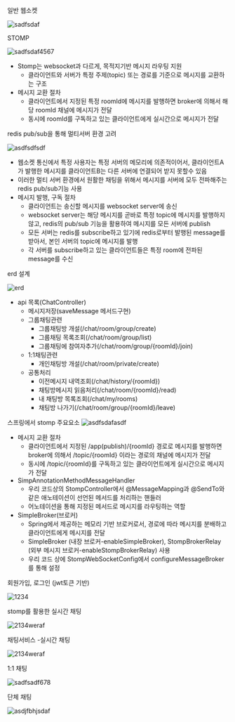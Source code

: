 
일반 웹소켓

![sadfsdaf](https://github.com/user-attachments/assets/90862527-77b3-437f-99a3-ee3411fec8cf)



STOMP

![sadfsdaf4567](https://github.com/user-attachments/assets/a1f9f312-8c10-4c7b-891e-479afaa27fd0)

- Stomp는 websocket과 다르게, 목적지기반 메시지 라우팅 지원
    - 클라이언트와 서버가 특정 주제(topic) 또는 경로를 기준으로 메시지를 교환하는 구조
- 메시지 교환 절차
    - 클라이언트에서 지정된 특정 roomId에 메시지를 발행하면 broker에 의해서 해당 roomId 채널에 메시지가 전달
    - 동시에 roomId를 구독하고 있는 클라이언트에게 실시간으로 메시지가 전달


redis pub/sub을 통해 멀티서버 환경 고려


![asdfsdfsdf](https://github.com/user-attachments/assets/0595c482-2612-44e0-bc30-aeb89b1c5e3c)

- 웹소켓 통신에서 특정 사용자는 특정 서버의 메모리에 의존적이어서, 클라이언트A가 발행한 메시지를 클라이언트B는 다른 서버에 연결되어 받지 못할수 있음
- 이러한 멀티 서버 환경에서 원활한 채팅을 위해서 메시지를 서버에 모두 전파해주는 redis pub/sub기능 사용
- 메시지 발행, 구독 절차
    - 클라이언트는 송신할 메시지를 websocket server에 송신
    - websocket server는 해당 메시지를 곧바로 특정 topic에 메시지를 발행하지 않고, redis의 pub/sub 기능을 활용하여 메시지를 모든 서버에 publish
    - 모든 서버는 redis를 subscribe하고 있기에 redis로부터 발행된 message를 받아서, 본인 서버의 topic에 메시지를 발행
    - 각 서버를 subscribe하고 있는 클라이언트들은 특정 room에 전파된 message를 수신


erd 설계

![erd](https://github.com/user-attachments/assets/476d2f47-d202-48b2-a159-ef55fbd3a52f)

- api 목록(ChatController)
    - 메시지저장(saveMessage 메서드구현)
    - 그룹채팅관련
        - 그룹채팅방 개설(/chat/room/group/create)
        - 그룹채팅 목록조회(/chat/room/group/list)
        - 그룹채팅에 참여자추가(/chat/room/group/{roomId}/join)
    - 1:1채팅관련
        - 개인채팅방 개설(/chat/room/private/create)
    - 공통처리
        - 이전메시지 내역조회(/chat/history/{roomId})
        - 채팅방메시지 읽음처리(/chat/room/{roomId}/read)
        - 내 채팅방 목록조회(/chat/my/rooms)
        - 채팅방 나가기(/chat/room/group/{roomId}/leave)

스프링에서 stomp 주요요소 
![asdfsdafasdf](https://github.com/user-attachments/assets/6757f14c-dc52-49cc-a162-ee37b8000ebc)

- 메시지 교환 절차
    - 클라이언트에서 지정된 /app(publish)/{roomId} 경로로 메시지를 발행하면 broker에 의해서 /topic/{roomId} 이라는 경로의 채널에 메시지가 전달
    - 동시에 /topic/{roomId}를 구독하고 있는 클라이언트에게 실시간으로 메시지가 전달
- SimpAnnotationMethodMessageHandler
    - 우리 코드상의 StompController에서 @MessageMapping과 @SendTo와 같은 애노테이션이 선언된 메서드를 처리하는 핸들러
    - 어노테이션을 통해 지정된 메서드로 메시지를 라우팅하는 역할
- SimpleBroker(브로커)
    - Spring에서 제공하는 메모리 기반 브로커로서, 경로에 따라 메시지를 분배하고 클라이언트에게 메시지를 전달
    - SimpleBroker (내장 브로커-enableSimpleBroker), StompBrokerRelay (외부 메시지 브로커-enableStompBrokerRelay) 사용
    - 우리 코드 상에 StompWebSocketConfig에서 configureMessageBroker를 통해 설정




회원가입, 로그인 (jwt토큰 기반)


![1234](https://github.com/user-attachments/assets/206d4ff7-8d12-4e50-a771-11694bdc4508)

stomp를 활용한 실시간 채팅


![2134weraf](https://github.com/user-attachments/assets/edf06d5b-ee73-418c-978f-cb9baccf9e97)

채팅서비스
-실시간 채팅


![2134weraf](https://github.com/user-attachments/assets/37f06ab8-a65d-414e-b084-dc6c86ea69d6)

1:1 채팅

![sadfsadf678](https://github.com/user-attachments/assets/bdd8dd80-45a3-419e-83f3-dff8db02b34a)

단체 채팅


![asdjfbhjsdaf](https://github.com/user-attachments/assets/7e4fc0d4-39af-4ba5-b8b3-d5ec06d94fae)
